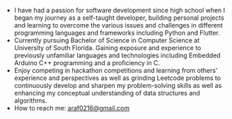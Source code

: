 - I have had a passion for software development since high school when I began my journey as a self-taught developer, building personal projects and learning to overcome the various issues and challenges in different programming languages and frameworks including Python and Flutter.
- Currently pursuing Bachelor of Science in Computer Science at University of South Florida. Gaining exposure and experience to previously unfamiliar languages and technologies including Embedded Arduino C++ programming and a proficiency in C.
- Enjoy competing in hackathon competitions and learning from others' experience and perspectives as well as grinding Leetcode problems to continuously develop and sharpen my problem-solving skills as well as enhancing my conceptual understanding of data structures and algorithms.
- How to reach me: araf0216@gmail.com

<!---
araf0216/araf0216 is a ✨ special ✨ repository because its `README.md` (this file) appears on your GitHub profile.
You can click the Preview link to take a look at your changes.
--->
